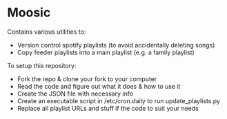 # Moosic

Contains various utilities to:
* Version control spotify playlists (to avoid accidentally deleting songs)
* Copy feeder playlists into a main playlist (e.g. a family playlist)

To setup this repository:
* Fork the repo & clone your fork to your computer
* Read the code and figure out what it does & how to use it
* Create the JSON file with necessary info
* Create an executable script in /etc/cron.daily to run update_playlists.py
* Replace all playlist URLs and stuff if the code to suit your needs
